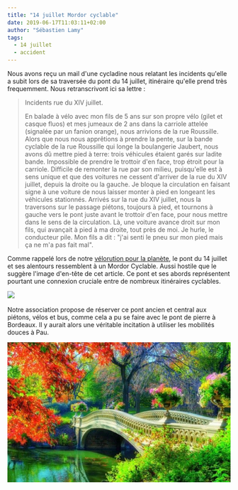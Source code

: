 ```yaml
---
title: "14 juillet Mordor cyclable"
date: 2019-06-17T11:03:11+02:00
author: "Sébastien Lamy"
tags:
  - 14 juillet
  - accident
---
```


Nous avons reçu un mail d'une cycladine nous relatant les incidents qu'elle
a subit lors de sa traversée du pont du 14 juillet, itinéraire qu'elle prend
très frequemment. Nous retranscrivont ici sa lettre :

> Incidents rue du XIV juillet.
> 
> En balade à vélo avec mon fils de 5 ans sur son propre vélo (gilet et
> casque fluos) et mes jumeaux de 2 ans dans la carriole attelée (signalée
> par un fanion orange), nous arrivions de la rue Roussille. Alors que
> nous nous apprêtions à prendre la pente, sur la bande cyclable de la rue
> Roussille qui longe la boulangerie Jaubert, nous avons dû mettre pied à
> terre: trois véhicules étaient garés sur ladite bande. Impossible de
> prendre le trottoir d'en face, trop étroit pour la carriole. Difficile
> de remonter la rue par son milieu, puisqu'elle est à sens unique et que
> des voitures ne cessent d'arriver de la rue du XIV juillet, depuis la
> droite ou la gauche. Je bloque la circulation en faisant signe à une
> voiture de nous laisser monter à pied en longeant les véhicules
> stationnés. Arrivés sur la rue du XIV juillet, nous la traversons sur le
> passage piétons, toujours à pied, et tournons à gauche vers le pont
> juste avant le trottoir d'en face, pour nous mettre dans le sens de la
> circulation. Là, une voiture avance droit sur mon fils, qui avançait à
> pied à ma droite, tout près de moi. Je hurle, le conducteur pile. Mon
> fils a dit : "j'ai senti le pneu sur mon pied mais ça ne m'a pas fait mal".


Comme rappelé lors de notre [vélorution pour la planète], le pont du 14 juillet 
et ses alentours ressemblent à un Mordor Cyclable. Aussi hostile que le suggère
l'image d'en-tête de cet article. Ce pont et ses abords représentent pourtant 
une connexion cruciale entre de nombreux itinéraires cyclables. 

![](/blog/2019/velorution-pour-la-planete-a-pau/connexion-14-juillet.jpg)

Notre association propose de réserver ce pont 
ancien et central aux piétons, vélos et bus, comme cela a pu se faire avec le 
pont de pierre à Bordeaux. Il y aurait alors une véritable incitation à 
utiliser les mobilités douces à Pau.
 
![](pont-fleuri.jpg)

[vélorution pour la planète]: /blog/2019/velorution-pour-la-planete-a-pau/